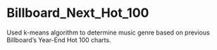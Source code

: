 # Billboard_Next_Hot_100
Used k-means algorithm to determine music genre based on previous Billboard’s Year-End Hot 100 charts.

